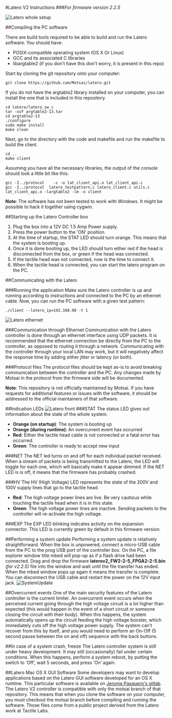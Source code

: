 #Latero V2 Instructions
###*For firmware version 2.2.5*

![Latero whole setup](http://i.imgur.com/I7360KQ.jpg)

<!-- ##Getting started with the Latero -->
##Compiling the PC software

There are build tools required to be able to build and run the Latero software. You should have:
+ POSIX-compatible operating system (OS X Or Linux)
+ GCC and its associated C libraries
+ libargtable2 (if you don't have this don't worry, it is present in this repo)

Start by cloning the git repository onto your computer:
```
git clone https://github.com/Motsai/latero.git
```

If you do not have the argtable2 library installed on your computer, you can install the one that is included in this repository. 
```
cd latero/latero_sw_c
tar -xvf argtable2-13.tar
cd argtable2-13
./configure
sudo make install
make clean
```

Next, go to the directory with the code and makefile and run the makefile to build the client.
```
cd ..
make client
```
Assuming you have all the necessary libraries, the output of the console should look a little bit like this:
```
gcc -I../protocol    -c -o lat_client_api.o lat_client_api.c
gcc -I../protocol  latero_testpattern.c latero_client.c utils.c lat_client_api.o -largtable2 -lm -o client
```

**Note**: The software has not been tested to work with Windows. It might be possible to hack it together using cygwin.

##Starting up the Latero Controller box
1. Plug the box into a 12V DC 1.5 Amp Power supply.
2. Press the power button to the 'ON' position.
3. At the time of startup, the STAT LED should turn orange. This means that the system is booting up. 
4. Once it is done booting up, the LED should turn either red if the head is disconnected from the box, or green if the head was connected.
5. If the tactile head was not connected, now is the time to connect it.
6. When the tactile head is connected, you can start the latero program on the PC.

##Communicating with the Latero

###Running the application
Make sure the Latero controller is up and running according to instructions and connected to the PC by an ethernet cable. Now, you can run the PC software with a given test pattern:
```
./client --latero_ip=192.168.98 -t 1
```

![Latero ethernet](http://i.imgur.com/Q8nIJVd.jpg)

###Communication through Ethernet
Communication with the Latero controller is done through an ethernet interface using UDP packets. It is recommended that the ethernet connection be directly from the PC to the controller, as opposed to routing it through a network. Communicating with the controller through your local LAN may work, but it will negatively affect the response time by adding either jitter or latency (or both).

###Protocol files
The protocol files should be kept as-is to avoid breaking communication between the controller and the PC. Any changes made by Motsai in the protocol from the firmware side will be documented.

**Note**: This repository is not officially maintained by Motsai. If you have requests for additional features or issues with the software, it should be addressed to the official maintainers of that software.


##Indication LEDs
![Latero front](http://i.imgur.com/5UgTBS7.jpg)
###STAT
The status LED gives out information about the state of the whole system. 
* **Orange (on startup)**: The system is booting up
* **Orange (during runtime)**: An overcurrent event has occurred
* **Red**: Either the tactile head cable is not connected or a fatal error has occurred.
* **Green**: The controller is ready to accept new input 

###NET
The NET led turns on and off for each individual packet received. When a stream of packets is being transmitted to the Latero, the LED will toggle for each one, which will basically make it appear dimmed. If the NET LED is is off, it means that the firmware has probably crashed.

###HV
The HV (High Voltage) LED represents the state of the 200V and 100V supply lines that go to the tactile head.
* **Red**: The high voltage power lines are live. Be very cautious while touching the tactile head when it is in this state.
* **Green**: The high voltage power lines are inactive. Sending packets to the controller will re-activate the high voltage.

###EXP
The EXP LED blinking indicates activity on the expansion connector. This LED is currently green by default in this firmware version.

##Performing a system update
Performing a system update is relatively straightforward. When the box is unpowered, connect a micro-USB cable from the PC to the prog USB port of the controller box. On the PC, a file explorer window title mbed will pop-up as if a flash drive had been connected. Drag and drop the firmware **laterov2_FW2-2-5_FPGA2-2-5.bin** *(for v2.2.5)* file into the window and wait until the file transfer has ended. When the mbed window pops up again it means the transfer is complete. You can disconnect the USB cable and restart the power on the 12V input jack.
![SystemUpdate](http://i.imgur.com/TyVFInp.png)

##Overcurrent events
One of the main security features of the Latero controller is the current limiter. An overcurrent event occurs when the perceived current going through the high voltage circuit is a lot higher than expected (this would happen in the event of a short circuit or someone closing the circuit with their body). When this happens, the system automatically opens up the circuit feeding the high voltage booster, which immediately cuts off the high voltage power supply. The system can’t recover from this by itself, and you would need to perform an On-Off (5 second pause between the on and off) sequence with the back buttons.

##In case of a system crash, freeze
The Latero controller system is still under heavy development. It may still (occasionally) fail under certain conditions. When this happens, perform a system reboot, by putting the switch to ‘Off’, wait 5 seconds, and press ‘On’ again.

##Latero Mac OS X GUI Software
Some developers may want to develop applications based on the Latero GUI software developed for an OS X runtime. This particular software is available on [Jerome Pasquero's gitlab](https://gitlab.com/u/jerome.pasquero). The Latero V2 controller is compatible with only the motsai branch of that repository. This means that when you clone the software on your computer, you must checkout the motsai branch before compiling and running the software. Those files come from a public project derived from the Latero work at Tactile Labs.
